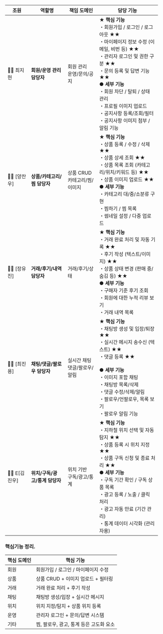 

| 조원           | 역할명                 | 책임 도메인                | 담당 기능                                                                                                                                                                                                           |
| ------------ | ------------------- | --------------------- | --------------------------------------------------------------------------------------------------------------------------------------------------------------------------------------------------------------- |
| 🧑‍💼 최지헌    | **회원/운영 관리 담당자**    | 회원 관리<br>운영/문의/공지     | **★ 핵심 기능**<br>・회원가입 / 로그인 / 로그아웃 ★★<br>・마이페이지 정보 수정 (이메일, 비번 등) ★★<br>・관리자 로그인 및 권한 구분 ★★<br>・문의 등록 및 답변 기능 ★★<br>**● 세부 기능**<br>・회원 차단 / 탈퇴 / 상태 관리<br>・프로필 이미지 업로드<br>・공지사항 등록/조회/필터<br>・공지사항 이미지 첨부 / 알림 기능 |
| 🧑‍💻 [양찬우]  | **상품/카테고리/찜 담당자**   | 상품 CRUD<br>카테고리/찜/이미지 | **★ 핵심 기능**<br>・상품 등록 / 수정 / 삭제 ★★<br>・상품 상세 조회 ★★<br>・상품 목록 조회 (카테고리/위치/키워드 등) ★★<br>・상품 이미지 업로드 ★★<br>**● 세부 기능**<br>・카테고리 대/중/소분류 구현<br>・찜하기 / 찜 목록<br>・썸네일 설정 / 다중 업로드                                      |
| 🧑‍🔧 [장유진]  | **거래/후기/내역 담당자**    | 거래/후기/상태              | **★ 핵심 기능**<br>・거래 완료 처리 및 자동 기록 ★★<br>・후기 작성 (텍스트/이미지) ★★<br>・상품 상태 변경 (판매 중/숨김 등) ★★<br>**● 세부 기능**<br>・구매자 기준 후기 조회<br>・회원에 대한 누적 리뷰 보기<br>・거래 내역 목록                                                         |
| 🧑‍🚀 [최진용]  | **채팅/댓글/팔로우 담당자**   | 실시간 채팅<br>댓글/팔로우/알림   | **★ 핵심 기능**<br>・채팅방 생성 및 입장/퇴장 ★★<br>・실시간 메시지 송수신 (텍스트) ★★<br>・댓글 등록 ★★<br><br>**● 세부 기능**<br>・이미지 포함 채팅<br>・채팅방 목록/삭제<br>・댓글 수정/삭제/알림<br>・팔로우/언팔로우, 목록 보기<br>・팔로우 알림 기능                                        |
| 🧑‍🔬 E[김진우] | **위치/구독/광고/통계 담당자** | 위치 기반<br>구독/광고/통계     | **★ 핵심 기능**<br>・지하철 위치 선택 및 자동 탐지 ★★<br>・상품 등록 시 위치 지정 ★★<br>・상품 구독 신청 및 종료 처리 ★★<br>**● 세부 기능**<br>・구독 기간 확인 / 구독 상품 목록<br>・광고 등록 / 노출 / 클릭 처리<br>・광고 자동 만료 (기간 관리)<br>・통계 데이터 시각화 (관리자용)                      |

### 핵심기능 정리. 

| 핵심 도메인 | 핵심 기능                    |
| ------ | ------------------------ |
| 회원     | 회원가입 / 로그인 / 마이페이지 수정    |
| 상품     | 상품 CRUD + 이미지 업로드 + 필터링  |
| 거래     | 거래 완료 처리 + 후기 작성         |
| 채팅     | 채팅방 생성/입장 + 실시간 메시지      |
| 위치     | 위치 지정/탐지 + 상품 위치 등록      |
| 운영     | 관리자 로그인 + 문의/답변 시스템      |
| 기타     | 찜, 팔로우, 광고, 통계 등은 고도화 요소 |
